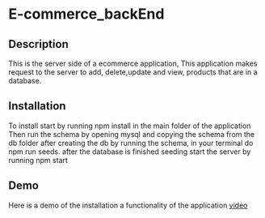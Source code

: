 # E-commerce_backEnd

## Description
This is the server side of a ecommerce application, This application makes request to the server to add, delete,update and view, products that are in a database.

## Installation 
To install start by running npm install in the main folder of the application
Then run the schema by opening mysql and copying the schema from the db folder
after creating the db by running the schema, in your terminal  do npm run seeds.
after the database is finished seeding start the server by running npm start

## Demo
Here is a demo of the installation a functionality of the application
[video](https://drive.google.com/file/d/1_zcnjkq8FbzOtxlm7utQuPHRFmGsgFa-/view)
